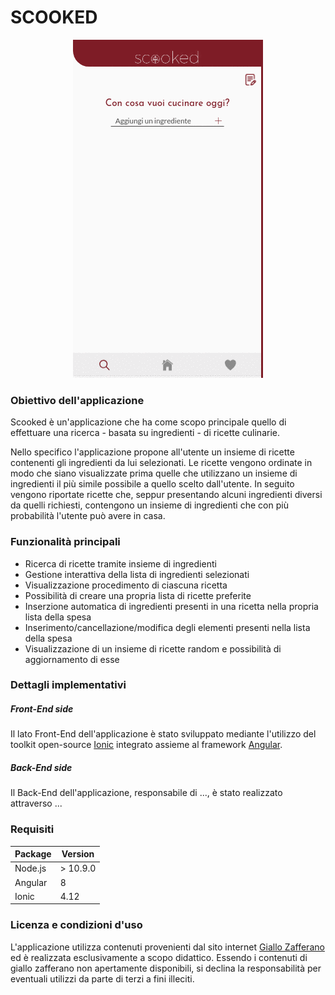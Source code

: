 # SCOOKED

<p align="center"> 
  <img src="https://github.com/kinik93/Scooked/blob/master/Screenshots.gif" alt="Screenshots">
</p>

### Obiettivo dell'applicazione

Scooked è un'applicazione che ha come scopo principale quello di effettuare una ricerca - basata su ingredienti - di ricette culinarie. 

Nello specifico l'applicazione propone all'utente un insieme di ricette contenenti gli ingredienti da lui selezionati. Le ricette vengono ordinate in modo che siano visualizzate prima quelle che utilizzano un insieme di ingredienti il più simile possibile a quello scelto dall'utente. In seguito vengono riportate ricette che, seppur presentando alcuni ingredienti diversi da quelli richiesti, contengono un insieme di ingredienti che con più probabilità l'utente può avere in casa.

### Funzionalità principali

* Ricerca di ricette tramite insieme di ingredienti
* Gestione interattiva della lista di ingredienti selezionati
* Visualizzazione procedimento di ciascuna ricetta
* Possibilità di creare una propria lista di ricette preferite
* Inserzione automatica di ingredienti presenti in una ricetta nella propria lista della spesa
* Inserimento/cancellazione/modifica degli elementi presenti nella lista della spesa
* Visualizzazione di un insieme di ricette random e possibilità di aggiornamento di esse

### Dettagli implementativi

##### Front-End side

Il lato Front-End dell'applicazione è stato sviluppato mediante l'utilizzo del toolkit open-source [Ionic](https://ionicframework.com/) integrato assieme al framework [Angular](https://angular.io/).

##### Back-End side
Il Back-End dell'applicazione, responsabile di ..., è stato realizzato attraverso ...

### Requisiti

| Package  |  Version | 
|---|---|
| Node.js | > 10.9.0 |
| Angular  |  8 |
| Ionic | 4.12 |

### Licenza e condizioni d'uso

L'applicazione utilizza contenuti provenienti dal sito internet [Giallo Zafferano](https://www.giallozafferano.it/) ed è realizzata esclusivamente a scopo didattico. Essendo i contenuti di giallo zafferano non apertamente disponibili, si declina la responsabilità per eventuali utilizzi da parte di terzi a fini illeciti.
